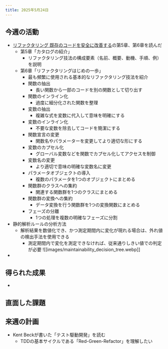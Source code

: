 ```yaml
---
title: 2025年5月24日
---
```

## 今週の活動
- [リファクタリング 既存のコードを安全に改善する](https://www.ohmsha.co.jp/book/9784274224546/)の第5章、第6章を読んだ
	- 第5章「カタログの紹介」
		- リファクタリング技法の構成要素（名前、概要、動機、手順、例）を説明
	- 第6章「リファクタリングはじめの一歩」
		- 最も頻繁に使用される基本的なリファクタリング技法を紹介
		- 関数の抽出
			- 長い関数から一部のコードを別の関数として切り出す
		- 関数のインライン化
			- 過度に細分化された関数を整理
		- 変数の抽出
			- 複雑な式を変数に代入して意味を明確にする
		- 変数のインライン化
			- 不要な変数を除去してコードを簡潔にする
		- 関数宣言の変更
			- 関数名やパラメーターを変更してより適切な形にする
		- 変数のカプセル化
			- グローバル変数などを関数でカプセル化してアクセスを制御
		- 変数名の変更
			- より適切で意味の明確な変数名に変更
		- パラメータオブジェクトの導入
			- 複数のパラメータを1つのオブジェクトにまとめる
		- 関数群のクラスへの集約
			- 関連する関数群を1つのクラスにまとめる
		- 関数群の変換への集約
			- データ変換を行う関数群を1つの変換関数にまとめる
		- フェーズの分離
			- 1つの処理を複数の明確なフェーズに分割
- 静的解析ルールの分析方法
	- 解析結果を数値化でき、かつ測定期間内に変化が現れる場合は、外れ値の検出手法を使用できる
		- 測定期間内で変化を測定できなければ、従来通りしきい値での判定が必要
![[images/maintainability_decision_tree.webp]]
- 
## 得られた成果
- 
## 直面した課題
## 来週の計画
- Kent Beckが書いた「テスト駆動開発」を読む
	- TDDの基本サイクルである「Red-Green-Refactor」を理解したい